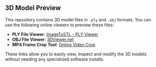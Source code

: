 ## 3D Model Preview

This repository contains 3D model files in `.ply` and `.obj` formats. You can use the following online viewers to preview these files:

- **PLY File Viewer**: [ImageToSTL - PLY Viewer](https://imagetostl.com/view-ply-online)  
- **OBJ File Viewer**: [3DViewer.net](https://3dviewer.net/)  
- **MP4 Frame Crop Tool**: [Online Video Crop](https://online-video-cutter.com/crop-video)  

These links allow you to easily view, inspect and modify the 3D models without needing any specialized software installs.
